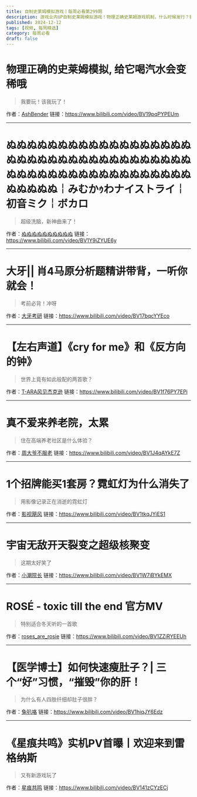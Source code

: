 ```yaml
---
title: 自制史莱姆模拟游戏丨每周必看第299期
description: 游戏业内UP自制史莱姆模拟游戏！物理正确史莱姆游戏机制，什么时候发行？我现在就想玩>>
published: 2024-12-12
tags: [视频, 每周精选]
category: 每周必看
draft: false
---
```


# 物理正确的史莱姆模拟, 给它喝汽水会变稀哦
> 我要玩！该我玩了！

作者：[AshBender](https://space.bilibili.com/101491)
链接：https://www.bilibili.com/video/BV19pqPYPEUm

---

# ぬぬぬぬぬぬぬぬぬぬぬぬぬぬぬぬぬぬぬぬぬぬぬぬぬぬぬぬぬぬぬぬぬぬぬぬぬぬぬぬぬぬぬぬぬぬぬぬぬぬぬぬぬぬぬぬぬぬぬ￤みむかｩわナイストライ￤初音ミク￤ボカロ
> 超级洗脑，新神曲来了！

作者：[ぬぬぬぬぬぬぬぬぬぬ](https://space.bilibili.com/1285606978)
链接：https://www.bilibili.com/video/BV1Y9iZYUE6y

---

# 大牙|| 肖4马原分析题精讲带背，一听你就会！
> 考前必背！冲呀

作者：[大牙考研](https://space.bilibili.com/404761607)
链接：https://www.bilibili.com/video/BV17bqcYYEco

---

# 【左右声道】《cry for me》和《反方向的钟》
> 世界上竟有如此般配的两首歌？

作者：[T-ARA风见杰克逊](https://space.bilibili.com/1994810876)
链接：https://www.bilibili.com/video/BV1f76PY7EPi

---

# 真不爱来养老院，太累
> 住在高端养老社区是什么体验？

作者：[周大爷不服老](https://space.bilibili.com/171191705)
链接：https://www.bilibili.com/video/BV1J4qAYkE7Z

---

# 1个招牌能买1套房？霓虹灯为什么消失了
> 用影像记录正在消逝的霓虹灯

作者：[影视飓风](https://space.bilibili.com/946974)
链接：https://www.bilibili.com/video/BV1tkqJYiES1

---

# 宇宙无敌开天裂变之超级核聚变
> 这期太好笑了

作者：[小潮院长](https://space.bilibili.com/5970160)
链接：https://www.bilibili.com/video/BV1W7iBYkEMX

---

# ROSÉ - toxic till the end 官方MV
> 特别适合冬天听的一首歌

作者：[roses_are_rosie](https://space.bilibili.com/3546802080975058)
链接：https://www.bilibili.com/video/BV1ZZiRYEEUh

---

# 【医学博士】如何快速瘦肚子？| 三个“好”习惯，“摧毁”你的肝！
> 为什么有人四肢纤细却肚子很胖？

作者：[兔叭咯](https://space.bilibili.com/7788379)
链接：https://www.bilibili.com/video/BV1hiqJY6Edz

---

# 《星痕共鸣》实机PV首曝丨欢迎来到雷格纳斯
> 又有新游戏玩了

作者：[星痕共鸣](https://space.bilibili.com/3546744874862955)
链接：https://www.bilibili.com/video/BV141zCYzECj

